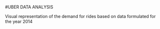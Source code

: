 #UBER DATA ANALYSIS

Visual representation of the demand for rides based on data formulated for the year 2014
